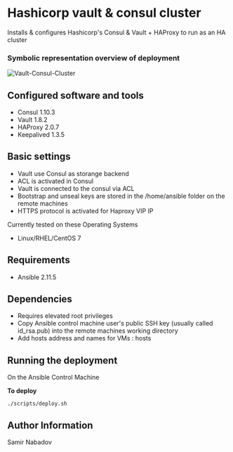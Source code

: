 Hashicorp vault & consul cluster
================================


Installs & configures Hashicorp's Consul & Vault + HAProxy to run as an HA cluster

### Symbolic representation overview of deployment
![Vault-Consul-Cluster](https://user-images.githubusercontent.com/32331362/136788224-49d37bbd-3ae2-412c-8090-d8791171b9c3.jpg)


Configured software and tools
------------
* Consul 1.10.3
* Vault 1.8.2
* HAProxy 2.0.7
* Keepalived 1.3.5


Basic settings
------------
* Vault use Consul as storange backend 
* ACL is activated in Consul
* Vault is connected to the consul via ACL
* Bootstrap and unseal keys are stored in the /home/ansible folder on the remote machines
* HTTPS protocol is activated for Haproxy VIP IP


Currently tested on these Operating Systems
* Linux/RHEL/CentOS 7

Requirements
------------
* Ansible 2.11.5

Dependencies
------------
* Requires elevated root privileges
* Copy Ansible control machine user's public SSH key (usually called id_rsa.pub) into the remote machines working directory
* Add hosts address and names for VMs : hosts


Running the deployment
----------------------

On the Ansible Control Machine  

__To deploy__

`./scripts/deploy.sh`


Author Information
------------------

Samir Nabadov

